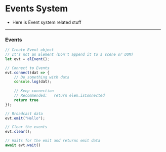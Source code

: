 # Events System

* Here is Event system related stuff

---

### Events
```js
// Create Event object
// It's not an Element (Don't append it to a scene or DOM)
let evt = elEvent();

// Connect to Events
evt.connect(dat => {
    // Do something with data
    console.log(dat);
    
    // Keep connection
    // Recommended:   return elem.isConnected
    return true
});

// Broadcast data
evt.emit("Hello");

// Clear the events
evt.clear();

// Waits for the emit and returns emit data
await evt.wait()
```